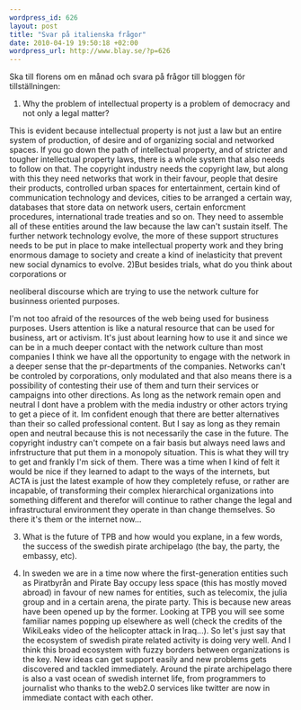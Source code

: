 ```yaml
--- 
wordpress_id: 626 
layout: post
title: "Svar på italienska frågor" 
date: 2010-04-19 19:50:18 +02:00 
wordpress_url: http://www.blay.se/?p=626
---
```


Ska till florens om en månad och svara på frågor till bloggen för tillställningen:

1) Why the problem of intellectual property is a problem of democracy and not only a legal matter?

This is evident because intellectual property is not just a law but an entire system of production, of desire and of organizing social and networked spaces. If you go down the path of intellectual property, and of stricter and tougher intellectual property laws, there is a whole system that also needs to follow on that. The copyright industry needs the copyright law, but along with this they need networks that work in their favour, people that desire their products, controlled urban spaces for entertainment, certain kind of communication technology and devices, cities to be arranged a certain way, databases that store data on network users, certain enforcment procedures, international trade treaties and so on. They need to assemble all of these entities around the law because the law can't sustain itself. The further network technology evolve, the more of these support structures needs to be put in place to make intellectual property work and they bring enormous damage to society and create a kind of inelasticity that prevent new social dynamics to evolve. 2)But besides trials, what do you think about corporations or

neoliberal discourse which are trying to use the network culture for businness oriented purposes.

I'm not too afraid of the resources of the web being used for business purposes. Users attention is like a natural resource that can be used for business, art or activism. It's just about learning how to use it and since we can be in a much deeper contact with the network culture than most companies I think we have all the opportunity to engage with the network in a deeper sense that the pr-departments of the companies. Networks can't be controled by corporations, only modulated and that also means there is a possibility of contesting their use of them and turn their services or campaigns into other directions. As long as the network remain open and neutral I dont have a problem with the media industry or other actors trying to get a piece of it. Im confident enough that there are better alternatives than their so called professional content. But I say as long as they remain open and neutral because this is not necessarily the case in the future. The copyright industry can't compete on a fair basis but always need laws and infrstructure that put them in a monopoly situation. This is what they will try to get and frankly I'm sick of them. There was a time when I kind of felt it would be nice if they learned to adapt to the ways of the internets, but ACTA is just the latest example of how they completely refuse, or rather are incapable, of transforming their complex hierarchical organizations into something different and therefor will continue to rather change the legal and infrastructural environment they operate in than change themselves. So there it's them or the internet now...

3) What is the future of TPB and how would you explane, in a few words, the success of the swedish pirate archipelago (the bay, the party, the embassy, etc).

3) In sweden we are in a time now where the first-generation entities such as Piratbyrån and Pirate Bay occupy less space (this has mostly moved abroad) in favour of new names for entities, such as telecomix, the julia group and in a certain arena, the pirate party. This is because new areas have been opened up by the former. Looking at TPB you will see some familiar names popping up elsewhere as well (check the credits of the WikiLeaks video of the helicopter attack in Iraq...). So let's just say that the ecosystem of swedish pirate related activity is doing very well. And I think this broad ecosystem with fuzzy borders between organizations is the key. New ideas can get support easily and new problems gets discovered and tackled immediately. Around the pirate archipelago there is also a vast ocean of swedish internet life, from programmers to journalist who thanks to the web2.0 services like twitter are now in immediate contact with each other.


